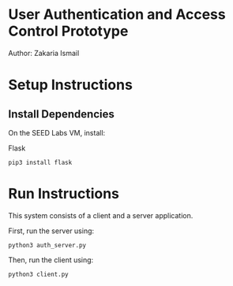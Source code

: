 # User Authentication and Access Control Prototype
Author: Zakaria Ismail

# Setup Instructions

## Install Dependencies

On the SEED Labs VM, install:

Flask
```
pip3 install flask
```

# Run Instructions

This system consists of a client and a server application.

First, run the server using:
```
python3 auth_server.py
```

Then, run the client using:
```
python3 client.py
```
